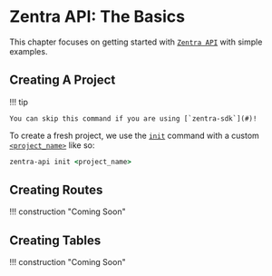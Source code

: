 # Zentra API: The Basics

This chapter focuses on getting started with [`Zentra API`](#) with simple examples.

## Creating A Project

!!! tip
    
    You can skip this command if you are using [`zentra-sdk`](#)!

To create a fresh project, we use the [`init`](#) command with a custom [`<project_name>`](#) like so:

```cmd title=""
zentra-api init <project_name>
```

## Creating Routes

!!! construction "Coming Soon"

## Creating Tables

!!! construction "Coming Soon"